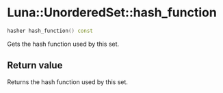 # Luna::UnorderedSet::hash_function

```c++
hasher hash_function() const
```

Gets the hash function used by this set. 



## Return value
Returns the hash function used by this set. 

